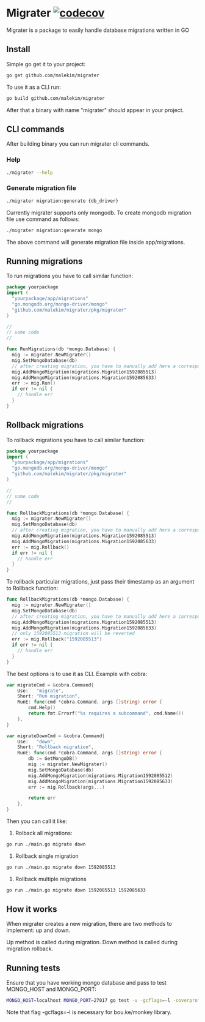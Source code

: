 # Migrater [![codecov](https://codecov.io/gh/malekim/migrater/branch/master/graph/badge.svg)](https://codecov.io/gh/malekim/migrater)
Migrater is a package to easily handle database migrations written in GO

## Install

Simple go get it to your project:
```bash
go get github.com/malekim/migrater
```

To use it as a CLI run:
```bash
go build github.com/malekim/migrater
```

After that a binary with name "migrater" should appear in your project.

## CLI commands

After building binary you can run migrater cli commands.

### Help

```bash
./migrater --help
```

### Generate migration file

```bash
./migrater migration:generate {db_driver}
```

Currently migrater supports only mongodb. To create mongodb migration file use command as follows:

```bash
./migrater migration:generate mongo
```

The above command will generate migration file inside app/migrations.

## Running migrations

To run migrations you have to call similar function:

```go
package yourpackage
import (
  "yourpackage/app/migrations"
  "go.mongodb.org/mongo-driver/mongo"
  "github.com/malekim/migrater/pkg/migrater"
)

//
// some code
//

func RunMigrations(db *mongo.Database) {
  mig := migrater.NewMigrater()
  mig.SetMongoDatabase(db)
  // after creating migration, you have to manually add here a corresponding file
  mig.AddMongoMigration(migrations.Migration1592085513)
  mig.AddMongoMigration(migrations.Migration1592085633)
  err := mig.Run()
  if err != nil {
    // handle err
  }
}
```

## Rollback migrations

To rollback migrations you have to call similar function:

```go
package yourpackage
import (
  "yourpackage/app/migrations"
  "go.mongodb.org/mongo-driver/mongo"
  "github.com/malekim/migrater/pkg/migrater"
)

//
// some code
//

func RollbackMigrations(db *mongo.Database) {
  mig := migrater.NewMigrater()
  mig.SetMongoDatabase(db)
  // after creating migration, you have to manually add here a corresponding file
  mig.AddMongoMigration(migrations.Migration1592085513)
  mig.AddMongoMigration(migrations.Migration1592085633)
  err := mig.Rollback()
  if err != nil {
    // handle err
  }
}
```

To rollback particular migrations, just pass their timestamp as an argument to Rollback function:

```go
func RollbackMigrations(db *mongo.Database) {
  mig := migrater.NewMigrater()
  mig.SetMongoDatabase(db)
  // after creating migration, you have to manually add here a corresponding file
  mig.AddMongoMigration(migrations.Migration1592085513)
  mig.AddMongoMigration(migrations.Migration1592085633)
  // only 1592085513 migration will be reverted
  err := mig.Rollback("1592085513")
  if err != nil {
    // handle err
  }
}
```

The best options is to use it as CLI. Example with cobra:

```go
var migrateCmd = &cobra.Command{
	Use:   "migrate",
	Short: "Run migration",
	RunE: func(cmd *cobra.Command, args []string) error {
		cmd.Help()
		return fmt.Errorf("%s requires a subcommand", cmd.Name())
	},
}

var migrateDownCmd = &cobra.Command{
	Use:   "down",
	Short: "Rollback migration",
	RunE: func(cmd *cobra.Command, args []string) error {
		db := GetMongoDB()
		mig := migrater.NewMigrater()
		mig.SetMongoDatabase(db)
		mig.AddMongoMigration(migrations.Migration1592085512)
		mig.AddMongoMigration(migrations.Migration1592085633)
		err := mig.Rollback(args...)

		return err
	},
}
```

Then you can call it like:

1. Rolback all migrations:
```bash
go run ./main.go migrate down
```
1. Rollback single migration

```bash
go run ./main.go migrate down 1592085513
```
1. Rollback multiple migrations
```bash
go run ./main.go migrate down 1592085513 1592085633
```

## How it works

When migrater creates a new migration, there are two methods to implement: up and down.

Up method is called during migration. Down method is called during migration rollback.

## Running tests

Ensure that you have working mongo database and pass to test MONGO_HOST and MONGO_PORT:
```bash
MONGO_HOST=localhost MONGO_PORT=27017 go test -v -gcflags=-l -coverprofile=coverage.txt -covermode=atomic ./... &&  go tool cover -html=coverage.txt
```

Note that flag -gcflags=-l is necessary for bou.ke/monkey library.